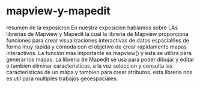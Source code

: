 # mapview-y-mapedit
resumen de la exposicion 
En nuestra exposicion hablamos sobre LAs librerias de Mapview y Mapedit la cual la libreria de Mapview proporciona funciones para crear visualizaciones interactivas de datos espacialñes de forma muy rapida y cómoda  con el objetivo de crear rapidamente mapas interactivos. La funcion mas importante es mapview() y esta se utiliza para generar los mapas. La libreria de Mapedit se usa para poder dibujar y editar o tambien eliminar caracteristicas, a la vez seleccion y consulta las caracteristicas de un mapa y tambien para crear atributos. esta libreria nos es util para multiples trabajos geoespaciales. 
